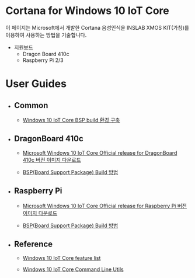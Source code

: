 # Cortana for Windows 10 IoT Core

이 페이지는 Microsoft에서 개발한 Cortana 음성인식을 INSLAB XMOS KIT\(가칭\)를 이용하여 사용하는 방법을 기술합니다.

- 지원보드
    - Dragon Board 410c
    - Raspberry Pi 2/3

# User Guides

- ## Common

    - [Windows 10 IoT Core BSP build 환경 구축](./Common/how-to-setup-BSP-build-environment.md)


- ## DragonBoard 410c

    - [Microsoft Windows 10 IoT Core Official release for DragonBoard 410c 버전 이미지 다운로드](./DragonBoard410c/how-to-download-of-MS-official-release-binary.md)

    - [BSP\(Board Support Package\) Build 방법](./DragonBoard410c/how-to-build-customize-bsp.md)

- ## Raspberry Pi

    - [Microsoft Windows 10 IoT Core Official release for Raspberry Pi 버전 이미지 다운로드](./RaspberryPi3/how-to-download-of-MS-official-release-binary.md)

    - [BSP\(Board Support Package\) Build 방법](./RaspberryPi3/how-to-build-customize-bsp.md)


    
    
- ## Reference

    - [Windows 10 IoT Core feature list](https://docs.microsoft.com/en-us/windows-hardware/manufacture/iot/iot-core-feature-list)

    - [Windows 10 IoT Core Command Line Utils](https://docs.microsoft.com/en-us/windows/iot-core/manage-your-device/commandlineutils)





